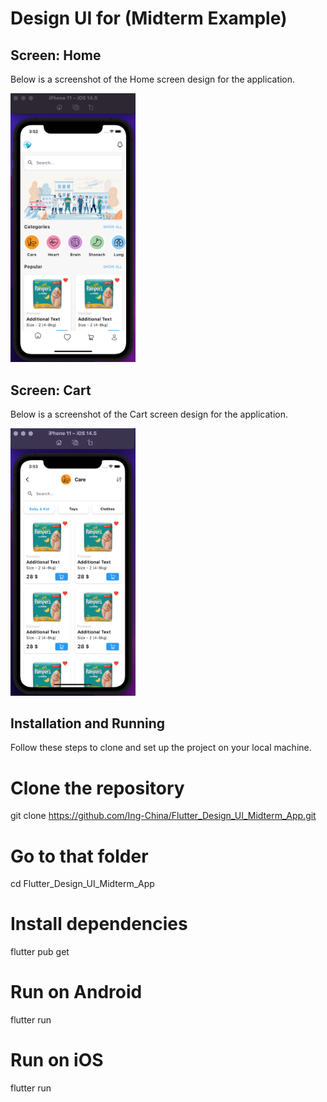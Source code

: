 # Design UI for (Midterm Example)

## Screen: Home

Below is a screenshot of the Home screen design for the application.

<img src="assets/screenshots/Home_Screen.png" alt="Home Screen" width="200"/>

## Screen: Cart

Below is a screenshot of the Cart screen design for the application.

<img src="assets/screenshots/Cart_Screen.png" alt="Cart Screen" width="200"/>

## Installation and Running

Follow these steps to clone and set up the project on your local machine.

# Clone the repository

git clone https://github.com/Ing-China/Flutter_Design_UI_Midterm_App.git

# Go to that folder

cd Flutter_Design_UI_Midterm_App

# Install dependencies

flutter pub get

# Run on Android

flutter run

# Run on iOS

flutter run
